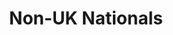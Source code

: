 ---
action-group: yes
title: Non-UK Nationals
slug: non-uk-nationals
key: non-uk-nationals
content:
  heading: Non-UK Nationals
  subHeading: Solutions for destitute people who cannot access the state safety net.
  body: >-
    
  id: 59f23a2bf36d285569313b49
  contactEmail: info@mhp.org.uk
  signupLink: https://forms.office.com/Pages/ResponsePage.aspx?id=XVwzcf1bkE61VN8N5KjjQkQ2JR41SuRLu92-3-tlPOtURDMzQjVZWEczSFdPS1M2SEZMR1RVTkpHVC4u
  newsUrl: http://news.streetsupport.net/tag/non-uk-nationals/
---